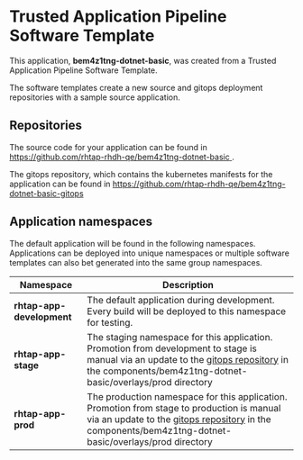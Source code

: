 # Trusted Application Pipeline Software Template

This application, **bem4z1tng-dotnet-basic**, was created from a Trusted Application Pipeline Software Template.

The software templates create a new source and gitops deployment repositories with a sample source application. 

## Repositories

The source code for your application can be found in [https://github.com/rhtap-rhdh-qe/bem4z1tng-dotnet-basic ](https://github.com/rhtap-rhdh-qe/bem4z1tng-dotnet-basic ).
 
The gitops repository, which contains the kubernetes manifests for the application can be found in 
[https://github.com/rhtap-rhdh-qe/bem4z1tng-dotnet-basic-gitops ](https://github.com/rhtap-rhdh-qe/bem4z1tng-dotnet-basic-gitops ) 

## Application namespaces 

The default application will be found in the following namespaces. Applications can be deployed into unique namespaces or multiple software templates can also bet generated into the same group namespaces.  

|  Namespace   |  Description   |  
| -------- | -------- |   
| **rhtap-app-development** | The default application during development. Every build will be deployed to this namespace for testing. | 
| **rhtap-app-stage** | The staging namespace for this application. Promotion from development to stage is manual via an update to the [gitops repository](https://github.com/rhtap-rhdh-qe/bem4z1tng-dotnet-basic-gitops ) in the components/bem4z1tng-dotnet-basic/overlays/prod directory |  
| **rhtap-app-prod** | The production namespace for this application. Promotion from stage to production is manual via an update to the [gitops repository](https://github.com/rhtap-rhdh-qe/bem4z1tng-dotnet-basic-gitops ) in the components/bem4z1tng-dotnet-basic/overlays/prod directory | 